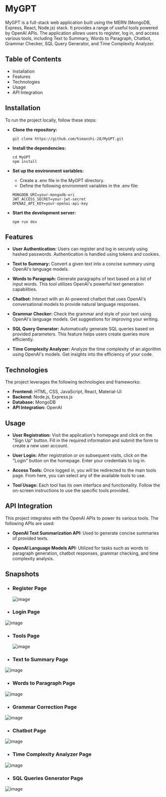 # MyGPT
MyGPT is a full-stack web application built using the MERN (MongoDB, Express, React, Node.js) stack. It provides a range of useful tools powered by OpenAI APIs. The application allows users to register, log in, and access various tools, including Text to Summary, Words to Paragraph, Chatbot, Grammar Checker, SQL Query Generator, and Time Complexity Analyzer.

## Table of Contents
+ Installation
+ Features
+ Technologies
+ Usage
+ API Integration

## Installation
To run the project locally, follow these steps:

+ **Clone the repository:**
   ```
   git clone https://github.com/himanshi-28/MyGPT.git
   ```
+ **Install the dependencies:**

   ```
   cd MyGPT
   npm install
   ```
+ **Set up the environment variables:**
   - Create a .env file in the MyGPT directory.
   - Define the following environment variables in the .env file:
 
     
   ```
   MONGODB_URI=your-mongodb-uri
   JWT_ACCESS_SECRET=your-jwt-secret
   OPENAI_API_KEY=your-openai-api-key
   ```

+ **Start the development server:**
   ```
   npm run dev
   ```

## Features
+ **User Authentication:** Users can register and log in securely using hashed passwords. Authentication is handled using tokens and cookies.
  
+ **Text to Summary:** Convert a given text into a concise summary using OpenAI's language models.
  
+ **Words to Paragraph:** Generate paragraphs of text based on a list of input words. This tool utilizes OpenAI's powerful text generation capabilities.
  
+ **Chatbot:** Interact with an AI-powered chatbot that uses OpenAI's conversational models to provide natural language responses.
  
+ **Grammar Checker:** Check the grammar and style of your text using OpenAI's language models. Get suggestions for improving your writing.
  
+ **SQL Query Generator:** Automatically generate SQL queries based on provided parameters. This feature helps users create queries more efficiently.
  
+ **Time Complexity Analyzer:** Analyze the time complexity of an algorithm using OpenAI's models. Get insights into the efficiency of your code.

## Technologies
The project leverages the following technologies and frameworks:

+ **Frontend:** HTML, CSS, JavaScript, React, Material-UI
+ **Backend:** Node.js, Express.js
+ **Database:** MongoDB
+ **API Integration:** OpenAI

## Usage
+ **User Registration:** Visit the application's homepage and click on the "Sign Up" button. Fill in the required information and submit the form to create a new user account.

+ **User Login:** After registration or on subsequent visits, click on the "Login" button on the homepage. Enter your credentials to log in.

+ **Access Tools:** Once logged in, you will be redirected to the main tools page. From here, you can select any of the available tools to use.

+ **Tool Usage:** Each tool has its own interface and functionality. Follow the on-screen instructions to use the specific tools provided.

## API Integration
This project integrates with the OpenAI APIs to power its various tools. The following APIs are used:
+ **OpenAI Text Summarization API:** Used to generate concise summaries of provided texts.

+ **OpenAI Language Models API:** Utilized for tasks such as words to paragraph generation, chatbot responses, grammar checking, and time complexity analysis.

## Snapshots
+ ### Register Page
  ![image](https://github.com/himanshi-28/MyGPT/assets/98536981/f48cd07f-7acc-4abf-971e-8ff736994807)

+ ### Login Page
![image](https://github.com/himanshi-28/MyGPT/assets/98536981/2cfa8419-9667-4e4a-8db9-fba123493060)

+ ### Tools Page
  ![image](https://github.com/himanshi-28/MyGPT/assets/98536981/a501aaa6-d6d1-4d81-8e51-cb06f14ecad3)

+ ### Text to Summary Page
![image](https://github.com/himanshi-28/MyGPT/assets/98536981/2e24bbdc-405d-4732-b8d7-329ef37fc967)

+ ### Words to Paragraph Page
![image](https://github.com/himanshi-28/MyGPT/assets/98536981/55759061-99f7-405b-89bb-96df44ce7654)

+ ### Grammar Correction Page
![image](https://github.com/himanshi-28/MyGPT/assets/98536981/f0ab2011-f8db-4d57-b378-f13c2442d83a)

+ ### Chatbot Page
![image](https://github.com/himanshi-28/MyGPT/assets/98536981/9a5ee15f-1b52-40dc-a795-74ba26ea2665)

+ ### Time Complexity Analyzer Page
![image](https://github.com/himanshi-28/MyGPT/assets/98536981/f8ea6b77-8f04-4fef-8576-96f89c9070aa)

+ ### SQL Queries Generator Page
![image](https://github.com/himanshi-28/MyGPT/assets/98536981/b354244a-6223-44e5-ac5b-d3507248dab3)



